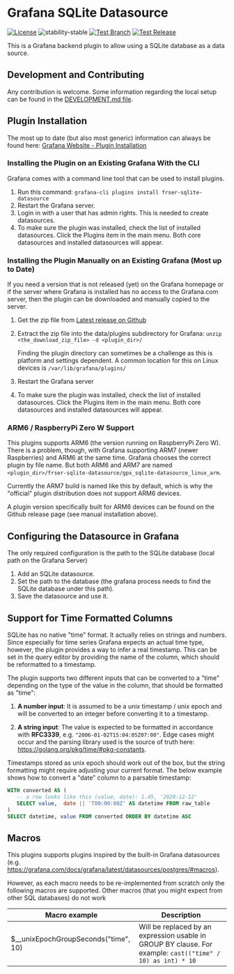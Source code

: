 # Grafana SQLite Datasource

[![License](https://img.shields.io/badge/License-Apache%202.0-blue.svg)](https://opensource.org/licenses/Apache-2.0)
![stability-stable](https://img.shields.io/badge/stability-stable-green.svg)
[![Test Branch](https://github.com/fr-ser/grafana-sqlite-datasource/workflows/Test%20Branch/badge.svg)](https://github.com/fr-ser/grafana-sqlite-datasource/actions)
[![Test Release](https://github.com/fr-ser/grafana-sqlite-datasource/workflows/Test%20Release/badge.svg)](https://github.com/fr-ser/grafana-sqlite-datasource/actions)

This is a Grafana backend plugin to allow using a SQLite database as a data source.

## Development and Contributing

Any contribution is welcome. Some information regarding the local setup can be found in the
[DEVELOPMENT.md file](https://github.com/fr-ser/grafana-sqlite-datasource/blob/master/DEVELOPMENT.md).

## Plugin Installation

The most up to date (but also most generic) information can always be found here:
[Grafana Website - Plugin Installation](https://grafana.com/docs/grafana/latest/plugins/installation/#install-grafana-plugins)

### Installing the Plugin on an Existing Grafana With the CLI

Grafana comes with a command line tool that can be used to install plugins.

1. Run this command: `grafana-cli plugins install frser-sqlite-datasource`
2. Restart the Grafana server.
3. Login in with a user that has admin rights. This is needed to create datasources.
4. To make sure the plugin was installed, check the list of installed datasources. Click the
   Plugins item in the main menu. Both core datasources and installed datasources will appear.

### Installing the Plugin Manually on an Existing Grafana (Most up to Date)

If you need a version that is not released (yet) on the Grafana homepage or if the server where
Grafana is installed has no access to the Grafana.com server, then the plugin can be downloaded
and manually copied to the server.

1. Get the zip file from [Latest release on Github](https://github.com/fr-ser/grafana-sqlite-datasource/releases/latest)
2. Extract the zip file into the data/plugins subdirectory for Grafana:
   `unzip <the_download_zip_file> -d <plugin_dir>/`

   Finding the plugin directory can sometimes be a challenge as this is platform and settings
   dependent. A common location for this on Linux devices is `/var/lib/grafana/plugins/`
3. Restart the Grafana server
4. To make sure the plugin was installed, check the list of installed datasources. Click the
   Plugins item in the main menu. Both core datasources and installed datasources will appear.

### ARM6 / RaspberryPi Zero W Support

This plugins supports ARM6 (the version running on RaspberryPi Zero W). There is a problem, though,
with Grafana supporting ARM7 (newer Raspberries) and ARM6 at the same time. Grafana chooses
the correct plugin by file name. But both ARM6 and ARM7 are named
`<plugin_dir>/frser-sqlite-datasource/gpx_sqlite-datasource_linux_arm`.

Currently the ARM7 build is named like this by default, which is why the "official" plugin
distribution does not support ARM6 devices.

A plugin version specifically built for ARM6 devices can be found on the Github release page (see
manual installation above).

## Configuring the Datasource in Grafana

The only required configuration is the path to the SQLite database (local path on the Grafana Server)

1. Add an SQLite datasource.
2. Set the path to the database (the grafana process needs to find the SQLite database under this path).
3. Save the datasource and use it.

## Support for Time Formatted Columns

SQLite has no native "time" format. It actually relies on strings and numbers. Since especially
for time series Grafana expects an actual time type, however, the plugin provides a way to infer
a real timestamp. This can be set in the query editor by providing the name of the column, which
should be reformatted to a timestamp.

The plugin supports two different inputs that can be converted to a "time" depending on the type
of the value in the column, that should be formatted as "time":

1. **A number input**: It is assumed to be a unix timestamp / unix epoch and will be converted to
   an integer before converting it to a timestamp.

2. **A string input**: The value is expected to be formatted in accordance with **RFC3339**,
   e.g. `"2006-01-02T15:04:05Z07:00"`. Edge cases might occur and the parsing library used is the
   source of truth here: <https://golang.org/pkg/time/#pkg-constants>.

Timestamps stored as unix epoch should work out of the box, but the string formatting might require
adjusting your current format. The below example shows how to convert a "date" column to a parsable
timestamp:

```SQL
WITH converted AS (
   -- a row looks like this (value, date): 1.45, '2020-12-12'
   SELECT value,  date || 'T00:00:00Z' AS datetime FROM raw_table
)
SELECT datetime, value FROM converted ORDER BY datetime ASC
```

## Macros

This plugins supports plugins inspired by the built-in Grafana datasources (e.g.
<https://grafana.com/docs/grafana/latest/datasources/postgres/#macros>).

However, as each macro needs to be re-implemented from scratch only the following macros are
supported. Other macros (that you might expect from other SQL databases) do not work

| Macro example                        | Description                                                                                                 |
|--------------------------------------|-------------------------------------------------------------------------------------------------------------|
| $__unixEpochGroupSeconds("time", 10) | Will be replaced by an expression usable in GROUP BY clause. For example: `cast(("time" / 10) as int) * 10` |
